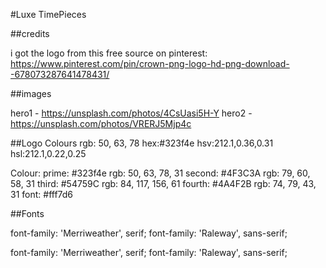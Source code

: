 #Luxe TimePieces


##credits

i got the logo from this free source on pinterest: https://www.pinterest.com/pin/crown-png-logo-hd-png-download--678073287641478431/

##images

hero1 - https://unsplash.com/photos/4CsUasi5H-Y
hero2 - https://unsplash.com/photos/VRERJ5Mjp4c

##Logo Colours
rgb: 50, 63, 78
hex:#323f4e
hsv:212.1,0.36,0.31
hsl:212.1,0.22,0.25

Colour:
prime: #323f4e rgb: 50, 63, 78, 31
second: #4F3C3A rgb: 79, 60, 58, 31
third: #54759C rgb: 84, 117, 156, 61
fourth: #4A4F2B rgb: 74, 79, 43, 31
font: #fff7d6

##Fonts
<style> @import url('https://fonts.googleapis.com/css2?family=Merriweather&family=Raleway:wght@500&display=swap'); </style>

font-family: 'Merriweather', serif; font-family: 'Raleway', sans-serif;

<style>
  @import url('https://fonts.googleapis.com/css2?family=Merriweather&family=Raleway:wght@500&display=swap');
</style>
font-family: 'Merriweather', serif;
font-family: 'Raleway', sans-serif;